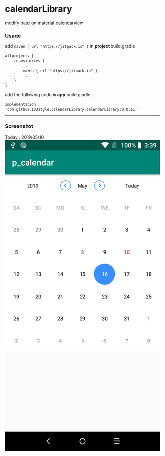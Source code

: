 # calendarLibrary

modify base on [material-calendarview](https://github.com/prolificinteractive/material-calendarview)

### Usage
add `maven { url "https://jitpack.io" }` in  **project** build.gradle
```
allprojects {
    repositories {
        ...
        maven { url "https://jitpack.io" }
        ...
    }
}
```

add the following code in  **app** build.gradle
```
implementation 'com.github.103style.calendarLibrary:calendarLibrary:0.0.11'
```

---
### Screenshot
Today : 2019/05/10
![Screenshot](https://github.com/103style/calendarLibrary/blob/master/screenshot/Screenshot_20190510-152543.png)

